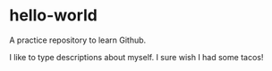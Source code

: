 # hello-world
A practice repository to learn Github.

I like to type descriptions about myself. I sure wish I had some tacos!
